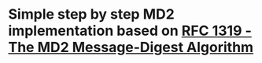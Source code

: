 # Simple step by step MD2 implementation based on [RFC 1319 - The MD2 Message-Digest Algorithm](https://www.rfc-editor.org/rfc/inline-errata/rfc1319.html)


